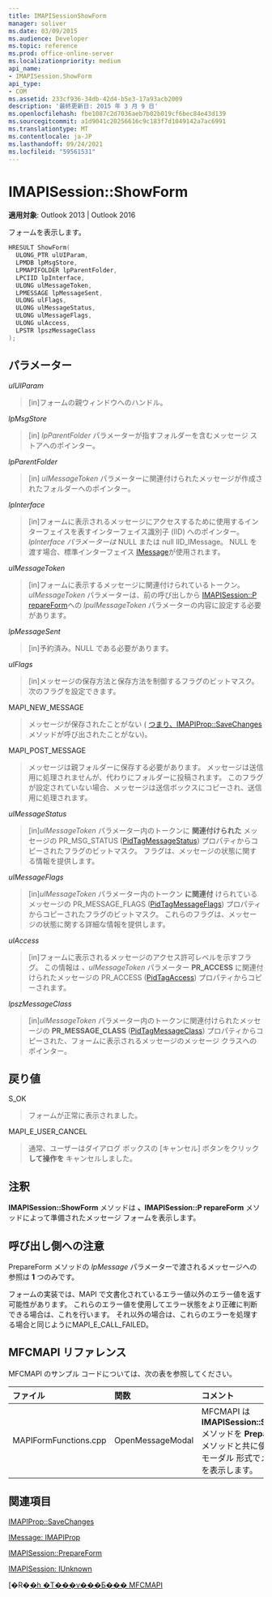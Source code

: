 ```yaml
---
title: IMAPISessionShowForm
manager: soliver
ms.date: 03/09/2015
ms.audience: Developer
ms.topic: reference
ms.prod: office-online-server
ms.localizationpriority: medium
api_name:
- IMAPISession.ShowForm
api_type:
- COM
ms.assetid: 233cf936-34db-42d4-b5e3-17a93acb2009
description: '最終更新日: 2015 年 3 月 9 日'
ms.openlocfilehash: fbe1087c2d7036aeb7b02b019cf6bec84e43d139
ms.sourcegitcommit: a1d9041c20256616c9c183f7d1049142a7ac6991
ms.translationtype: MT
ms.contentlocale: ja-JP
ms.lasthandoff: 09/24/2021
ms.locfileid: "59561531"
---
```

# <a name="imapisessionshowform"></a>IMAPISession::ShowForm

  
  
**適用対象**: Outlook 2013 | Outlook 2016 
  
フォームを表示します。
  
```cpp
HRESULT ShowForm(
  ULONG_PTR ulUIParam,
  LPMDB lpMsgStore,
  LPMAPIFOLDER lpParentFolder,
  LPCIID lpInterface,
  ULONG ulMessageToken,
  LPMESSAGE lpMessageSent,
  ULONG ulFlags,
  ULONG ulMessageStatus,
  ULONG ulMessageFlags,
  ULONG ulAccess,
  LPSTR lpszMessageClass
);
```

## <a name="parameters"></a>パラメーター

 _ulUIParam_
  
> [in]フォームの親ウィンドウへのハンドル。
    
 _lpMsgStore_
  
> [in]  _lpParentFolder_ パラメーターが指すフォルダーを含むメッセージ ストアへのポインター。 
    
 _lpParentFolder_
  
> [in]  _ulMessageToken_ パラメーターに関連付けられたメッセージが作成されたフォルダーへのポインター。 
    
 _lpInterface_
  
> [in]フォームに表示されるメッセージにアクセスするために使用するインターフェイスを表すインターフェイス識別子 (IID) へのポインター。 _lpInterface パラメーターは_ NULL または null IID_IMessage。 NULL を渡す場合、標準インターフェイス [IMessage](imessageimapiprop.md)が使用されます。 
    
 _ulMessageToken_
  
> [in]フォームに表示するメッセージに関連付けられているトークン。 _ulMessageToken_ パラメーターは、前の呼び出しから [IMAPISession::P repareForm](imapisession-prepareform.md)への _lpulMessageToken_ パラメーターの内容に設定する必要があります。
    
 _lpMessageSent_
  
> [in]予約済み。NULL である必要があります。 
    
 _ulFlags_
  
> [in]メッセージの保存方法と保存方法を制御するフラグのビットマスク。 次のフラグを設定できます。
    
MAPI_NEW_MESSAGE 
  
> メッセージが保存されたことがない ( [つまり、IMAPIProp::SaveChanges](imapiprop-savechanges.md) メソッドが呼び出されたことがない)。 
    
MAPI_POST_MESSAGE 
  
> メッセージは親フォルダーに保存する必要があります。 メッセージは送信用に処理されませんが、代わりにフォルダーに投稿されます。 このフラグが設定されていない場合、メッセージは送信ボックスにコピーされ、送信用に処理されます。 
    
 _ulMessageStatus_
  
> [in]_ulMessageToken_ パラメーター内のトークンに **関連付けられた** メッセージの PR_MSG_STATUS ([PidTagMessageStatus](pidtagmessagestatus-canonical-property.md)) プロパティからコピーされたフラグのビットマスク。 フラグは、メッセージの状態に関する情報を提供します。 
    
 _ulMessageFlags_
  
> [in]_ulMessageToken_ パラメーター内のトークン **に関連付** けられているメッセージの PR_MESSAGE_FLAGS ([PidTagMessageFlags](pidtagmessageflags-canonical-property.md)) プロパティからコピーされたフラグのビットマスク。 これらのフラグは、メッセージの状態に関する詳細な情報を提供します。 
    
 _ulAccess_
  
> [in]フォームに表示されるメッセージのアクセス許可レベルを示すフラグ。 この情報は _、ulMessageToken_ パラメーター **PR_ACCESS** に関連付けられたメッセージの PR_ACCESS ([PidTagAccess](pidtagaccess-canonical-property.md)) プロパティからコピーされます。 
    
 _lpszMessageClass_
  
> [in]_ulMessageToken_ パラメーター内のトークンに関連付けられたメッセージの **PR_MESSAGE_CLASS** ([PidTagMessageClass](pidtagmessageclass-canonical-property.md)) プロパティからコピーされた、フォームに表示されるメッセージのメッセージ クラスへのポインター。 
    
## <a name="return-value"></a>戻り値

S_OK 
  
> フォームが正常に表示されました。
    
MAPI_E_USER_CANCEL 
  
> 通常、ユーザーはダイアログ ボックスの [キャンセル] ボタンをクリック **して操作を** キャンセルしました。 
    
## <a name="remarks"></a>注釈

**IMAPISession::ShowForm** メソッドは **、IMAPISession::P repareForm** メソッドによって準備されたメッセージ フォームを表示します。 
  
## <a name="notes-to-callers"></a>呼び出し側への注意

PrepareForm メソッドの _lpMessage_ パラメーターで渡されるメッセージへの参照は **1** つのみです。 
  
フォームの実装では、MAPI で文書化されているエラー値以外のエラー値を返す可能性があります。 これらのエラー値を使用してエラー状態をより正確に判断できる場合は、これを行います。 それ以外の場合は、これらのエラーを処理する場合と同じようにMAPI_E_CALL_FAILED。 
  
## <a name="mfcmapi-reference"></a>MFCMAPI リファレンス

MFCMAPI のサンプル コードについては、次の表を参照してください。
  
|**ファイル**|**関数**|**コメント**|
|:-----|:-----|:-----|
|MAPIFormFunctions.cpp  <br/> |OpenMessageModal  <br/> |MFCMAPI は **IMAPISession::ShowForm** メソッドを **PrepareForm** メソッドと共に使用して、モーダル 形式でメッセージを表示します。  <br/> |
   
## <a name="see-also"></a>関連項目



[IMAPIProp::SaveChanges](imapiprop-savechanges.md)
  
[IMessage: IMAPIProp](imessageimapiprop.md)
  
[IMAPISession::PrepareForm](imapisession-prepareform.md)
  
[IMAPISession: IUnknown](imapisessioniunknown.md)


[�R�[�h �T���v���Ƃ��� MFCMAPI](mfcmapi-as-a-code-sample.md)

